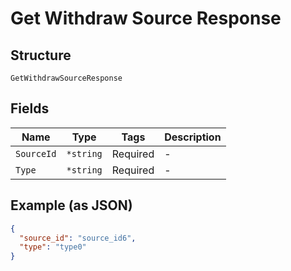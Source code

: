 
# Get Withdraw Source Response

## Structure

`GetWithdrawSourceResponse`

## Fields

| Name | Type | Tags | Description |
|  --- | --- | --- | --- |
| `SourceId` | `*string` | Required | - |
| `Type` | `*string` | Required | - |

## Example (as JSON)

```json
{
  "source_id": "source_id6",
  "type": "type0"
}
```

